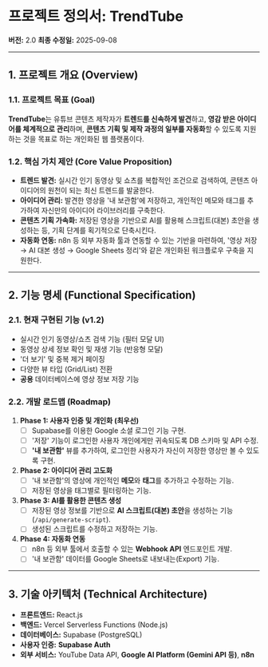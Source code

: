# 프로젝트 정의서: TrendTube

**버전:** 2.0
**최종 수정일:** 2025-09-08

---

## 1. 프로젝트 개요 (Overview)

### 1.1. 프로젝트 목표 (Goal)

**TrendTube**는 유튜브 콘텐츠 제작자가 **트렌드를 신속하게 발견**하고, **영감 받은 아이디어를 체계적으로 관리**하며, **콘텐츠 기획 및 제작 과정의 일부를 자동화**할 수 있도록 지원하는 것을 목표로 하는 개인화된 웹 플랫폼이다.

### 1.2. 핵심 가치 제안 (Core Value Proposition)

-   **트렌드 발견:** 실시간 인기 동영상 및 쇼츠를 복합적인 조건으로 검색하여, 콘텐츠 아이디어의 원천이 되는 최신 트렌드를 발굴한다.
-   **아이디어 관리:** 발견한 영상을 '내 보관함'에 저장하고, 개인적인 메모와 태그를 추가하여 자신만의 아이디어 라이브러리를 구축한다.
-   **콘텐츠 기획 가속화:** 저장된 영상을 기반으로 AI를 활용해 스크립트(대본) 초안을 생성하는 등, 기획 단계를 획기적으로 단축시킨다.
-   **자동화 연동:** n8n 등 외부 자동화 툴과 연동할 수 있는 기반을 마련하여, '영상 저장 → AI 대본 생성 → Google Sheets 정리'와 같은 개인화된 워크플로우 구축을 지원한다.

---

## 2. 기능 명세 (Functional Specification)

### 2.1. 현재 구현된 기능 (v1.2)

-   실시간 인기 동영상/쇼츠 검색 기능 (필터 모달 UI)
-   동영상 상세 정보 확인 및 재생 기능 (반응형 모달)
-   '더 보기' 및 중복 제거 페이징
-   다양한 뷰 타입 (Grid/List) 전환
-   **공용** 데이터베이스에 영상 정보 저장 기능

### 2.2. 개발 로드맵 (Roadmap)

1.  **Phase 1: 사용자 인증 및 개인화 (최우선)**
    -   [ ] Supabase를 이용한 Google 소셜 로그인 기능 구현.
    -   [ ] '저장' 기능이 로그인한 사용자 개인에게만 귀속되도록 DB 스키마 및 API 수정.
    -   [ ] **'내 보관함'** 뷰를 추가하여, 로그인한 사용자가 자신이 저장한 영상만 볼 수 있도록 구현.
2.  **Phase 2: 아이디어 관리 고도화**
    -   [ ] '내 보관함'의 영상에 개인적인 **메모**와 **태그**를 추가하고 수정하는 기능.
    -   [ ] 저장된 영상을 태그별로 필터링하는 기능.
3.  **Phase 3: AI를 활용한 콘텐츠 생성**
    -   [ ] 저장된 영상 정보를 기반으로 **AI 스크립트(대본) 초안**을 생성하는 기능 (`/api/generate-script`).
    -   [ ] 생성된 스크립트를 수정하고 저장하는 기능.
4.  **Phase 4: 자동화 연동**
    -   [ ] n8n 등 외부 툴에서 호출할 수 있는 **Webhook API** 엔드포인트 개발.
    -   [ ] '내 보관함' 데이터를 Google Sheets로 내보내는(Export) 기능.

---

## 3. 기술 아키텍처 (Technical Architecture)

-   **프론트엔드:** React.js
-   **백엔드:** Vercel Serverless Functions (Node.js)
-   **데이터베이스:** Supabase (PostgreSQL)
-   **사용자 인증:** **Supabase Auth**
-   **외부 서비스:** YouTube Data API, **Google AI Platform (Gemini API 등)**, **n8n**
